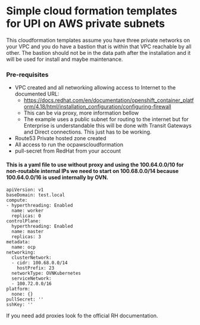 # Simple cloud formation templates for UPI on AWS private subnets 
This cloudformation templates assume you have three private networks on your VPC and you do have a bastion that is within that VPC reachable by all other. 
The bastion should not be in the data path after the installation and it will be used for install and maybe maintenance.

### Pre-requisites
 - VPC created and all networking allowing access to Internet to the documented URL:
    - https://docs.redhat.com/en/documentation/openshift_container_platform/4.18/html/installation_configuration/configuring-firewall
    - This can be via proxy, more information bellow
    - The example uses a public subnet for routing to the internet but for Enterprise is understandable this will be done with Transit Gateways and Direct connections. This just has to be working.
 - Route53 Private hosted zone created
 - All access to run the ocpawscloudformation
 - pull-secret from RedHat from your account

#### This is a yaml file to use without proxy and using the 100.64.0.0/10 for non-routable internal IPs we need to start on 100.68.0.0/14 because 100.64.0.0/16 is used internally by OVN.
```
apiVersion: v1
baseDomain: test.local
compute:
- hyperthreading: Enabled
  name: worker
  replicas: 0
controlPlane:
  hyperthreading: Enabled
  name: master
  replicas: 3
metadata:
  name: ocp
networking:
  clusterNetwork:
  - cidr: 100.68.0.0/14
    hostPrefix: 23
  networkType: OVNKubernetes
  serviceNetwork:
  - 100.72.0.0/16
platform:
  none: {}
pullSecret: ''
sshKey: ''
```
If you need add proxies look fo the official RH documentation.

